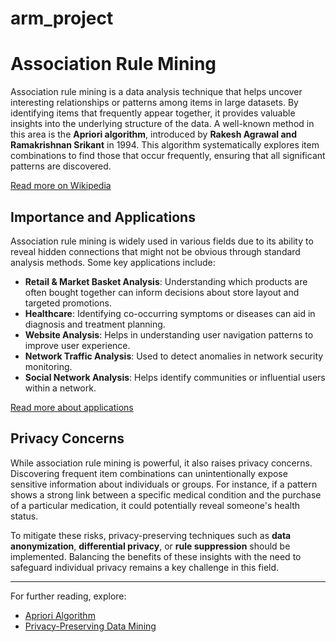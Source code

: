 # arm_project
# Association Rule Mining

Association rule mining is a data analysis technique that helps uncover interesting relationships or patterns among items in large datasets. By identifying items that frequently appear together, it provides valuable insights into the underlying structure of the data. A well-known method in this area is the **Apriori algorithm**, introduced by **Rakesh Agrawal and Ramakrishnan Srikant** in 1994. This algorithm systematically explores item combinations to find those that occur frequently, ensuring that all significant patterns are discovered. 

[Read more on Wikipedia](https://en.wikipedia.org/wiki/Apriori_algorithm?utm_source=chatgpt.com)

## Importance and Applications

Association rule mining is widely used in various fields due to its ability to reveal hidden connections that might not be obvious through standard analysis methods. Some key applications include:

- **Retail & Market Basket Analysis**: Understanding which products are often bought together can inform decisions about store layout and targeted promotions.
- **Healthcare**: Identifying co-occurring symptoms or diseases can aid in diagnosis and treatment planning.
- **Website Analysis**: Helps in understanding user navigation patterns to improve user experience.
- **Network Traffic Analysis**: Used to detect anomalies in network security monitoring.
- **Social Network Analysis**: Helps identify communities or influential users within a network.

[Read more about applications](https://www.upgrad.com/blog/association-rule-mining-an-overview-and-its-applications/?utm_source=chatgpt.com)

## Privacy Concerns

While association rule mining is powerful, it also raises privacy concerns. Discovering frequent item combinations can unintentionally expose sensitive information about individuals or groups. For instance, if a pattern shows a strong link between a specific medical condition and the purchase of a particular medication, it could potentially reveal someone's health status.

To mitigate these risks, privacy-preserving techniques such as **data anonymization**, **differential privacy**, or **rule suppression** should be implemented. Balancing the benefits of these insights with the need to safeguard individual privacy remains a key challenge in this field.

---

For further reading, explore:
- [Apriori Algorithm](https://en.wikipedia.org/wiki/Apriori_algorithm)
- [Privacy-Preserving Data Mining](https://en.wikipedia.org/wiki/Privacy-preserving_data_mining)


